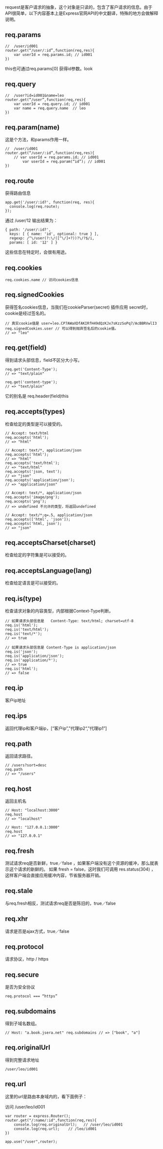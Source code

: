 request是客户请求的抽象，这个对象是只读的，包含了客户请求的信息。由于API很简单，以下内容基本上是Express官网API的中文翻译，特殊的地方会做解释说明。

## req.params
```
//  /user/id001
router.get(“/user/:id”,function(req,res){
    var userId = req.params.id; // id001
})
```
this也可通过req.params[0] 获得id参数。look

## req.query
```
//  /user?id=id001&name=leo
router.get(“/user”,function(req,res){
    var userId = req.query.id; // id001
    var name = req.query.name  // leo
})
```
## req.param(name)

这是个方法，和params作用一样。
```
//  /user/id001
router.get(“/user/:id”,function(req,res){
    // var userId = req.params.id; // id001
        var userId = req.param(“id”); // id001        
})
```
## req.route

获得路由信息
```
app.get('/user/:id?', function(req, res){
  console.log(req.route);
});
```
通过 /user/12 输出结果为：
```
{ path: '/user/:id?',
  keys: [ { name: 'id', optional: true } ],
  regexp: /^\/user(?:\/([^\/]+?))?\/?$/i,
  params: [ id: '12' ] }
```
这些信息在特定时，会很有用途。

## req.cookies
```
req.cookies.name // 访问cookies信息
```

## req.signedCookies
获得签名cookies信息，当我们在cookieParser(secret)  插件应用 secret时，cookie是经过签名的。

```
// 真实cookie值是 user=leo.CP7AWaXDfAKIRfH49dQzKJx7sKzzSoPq7/AcBBRVwlI3
req.signedCookies.user // 可以得到抛弃签名后的cookie值。
// => "leo"
```

## req.get(field)

得到请求头部信息，field不区分大小写。
```
req.get('Content-Type');
// => "text/plain"

req.get('content-type');
// => "text/plain"
```
它的别名是  req.header(field)this

## req.accepts(types)

检查给定的类型是可以接受的。
```
// Accept: text/html
req.accepts('html');
// => "html"

// Accept: text/*, application/json
req.accepts('html');
// => "html"
req.accepts('text/html');
// => "text/html"
req.accepts('json, text');
// => "json"
req.accepts('application/json');
// => "application/json"

// Accept: text/*, application/json
req.accepts('image/png');
req.accepts('png');
// => undefined 不允许的类型，将返回undefined

// Accept: text/*;q=.5, application/json
req.accepts(['html', 'json']);
req.accepts('html, json');
// => "json"
```

## req.acceptsCharset(charset)

检查给定的字符集是可以接受的。

## req.acceptsLanguage(lang)

检查给定语言是可以接受的。

## req.is(type)

检查请求对象的内容类型，内部根据Context-Type判断。
```
// 如果请求头部信息是   Content-Type: text/html; charset=utf-8
req.is('html');
req.is('text/html');
req.is('text/*');
// => true

// 如果请求头部信息是 Content-Type is application/json
req.is('json');
req.is('application/json');
req.is('application/*');
// => true
req.is('html');
// => false
```

## req.ip

客户ip地址

## req.ips

返回代理ip和客户端ip，[“客户ip”,”代理ip2“,”代理ip1”]

## req.path

返回请求路径。
```
// /users?sort=desc
req.path
// => "/users"
```

## req.host

返回主机名
```
// Host: "localhost:3000"
req.host
// => "localhost"
```
```
// Host: "127.0.0.1:3000"
req.host
// => "127.0.0.1"
```

## req.fresh

测试请求req是否新鲜，true／false ，如果客户端没有这个资源的缓冲，那么就表示这个请求的新鲜的。 如果  fresh = false，这时我们可调用 res.status(304) ，这样客户端会直接应用缓冲内容，节省服务器开销。

## req.stale

与req.fresh相反，测试请求req是否是陈旧的，true／false

## req.xhr

请求是否是ajax方式，true／false

## req.protocol

请求协议，http / https

## req.secure

是否为安全协议 

```
req.protocol === “https”
```

## req.subdomains

得到子域名数组。
```
// Host: "a.book.jsera.net" req.subdomains // => ["book", "a"]
```

## req.originalUrl

得到完整请求地址
```
/user/leo/id001
```

## req.url

这里的url是路由本身域内的，看下面例子：

访问 /user/leo/id001
```
var router = express.Router();
router.get("/:name/:id",function(req,res){
    console.log(req.originalUrl);   // /user/leo/id001
    console.log(req.url);    // /leo/id001
})

app.use("/user",router);
```
